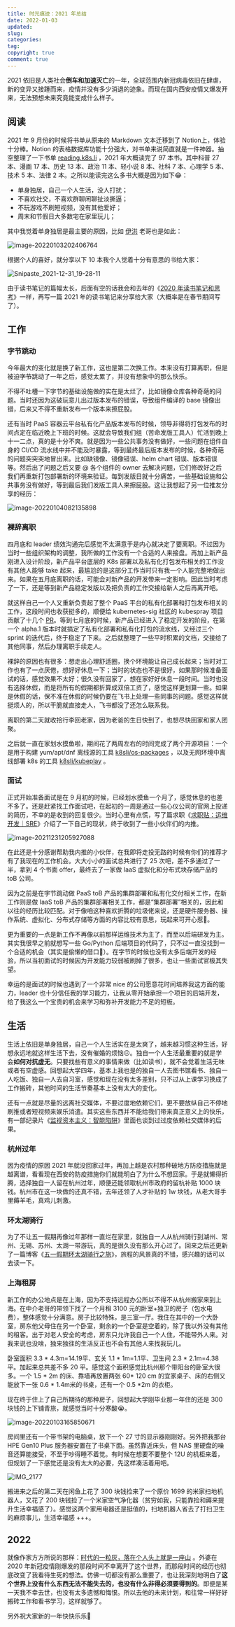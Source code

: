 ```yaml
---
title: 时光痕迹：2021 年总结
date: 2022-01-03
updated:
slug:
categories:
tag:
copyright: true
comment: true
---
```


2021 依旧是人类社会**倒车和加速灭亡**的一年，全球范围内新冠病毒依旧在肆虐，新的变异又接踵而来，疫情并没有多少消退的迹象。而现在国内西安疫情又爆发开来，无法预想未来究竟能变成什么样子。

## 阅读

2021 年 9 月份的时候将书单从原来的 Markdown 文本迁移到了 Notion上，体验十分棒。Notion 的表格数据库功能十分强大，对书单来说简直就是一件神器。抽空整理了一下书单  [reading.k8s.li](https://reading.k8s.li)  ，2021 年大概读完了 97 本书。其中科普 27 本、漫画 17 本、历史 13 本、政治 11 本、轻小说 8 本、社科 7 本、心理学 5 本、技术 5 本、法律 2 本。之所以能读完这么多书大概是因为如下😂：

- 单身独居，自己一个人生活，没人打扰；
- 不喜欢社交，不喜欢群聊闲聊扯淡撕逼；
-  不玩游戏不刷短视频，没有其他爱好；
- 周末和节假日大多数宅在家里玩儿；

其中我觉着单身独居是最主要的原因，比如 [伊洪](https://twitter.com/yihong0618) 老哥也是如此：

![image-20220103202406764](https://p.k8s.li/image-20220103202406764.png)

根据个人的喜好，就分享以下 10 本我个人觉着十分有意思的书给大家：

![Snipaste_2021-12-31_19-28-11](https://p.k8s.li/image-20220103202406766.png)

由于读书笔记的篇幅太长，后面有空的话我会和去年的《[2020 年读书笔记和思考](https://blog.k8s.li/2020-booklist.html)》一样，再写一篇 2021 年的读书笔记来分享给大家（大概率是在春节期间写了）。

## 工作

### 字节跳动

今年最大的变化就是换了新工作，这也是第二次换工作。本来没有打算离职，但是被迫~~字节~~跳动了一年之后，感觉太累了，并没有想象中的那么快乐。

不得不吐槽一下字节的基础设施做的实在是太烂了，比如镜像仓库各种奇葩的问题。当时还因为这破玩意儿出过版本发布的错误，导致组件编译的 base 镜像出错，后来又不得不重新发布一个版本来擦屁股。

还有当时 PaaS 容器云平台私有化产品版本发布的时候，领导非得将打包发布的时间点定在临近晚上下班的时候。这就会导致我们组（苦命发版工具人）忙活到晚上十一二点，真的是十分不爽。就是因为一些公共事务没有做好，一些问题在组件自身的 CI/CD 流水线中并不能及时暴露，等到最终最后版本发布的时候，各种奇葩的问题突突突地冒出来。比如缺镜像、镜像错误、helm chart 错误、版本错误等。然后出了问题之后又要 @ 各个组件的 owner 去解决问题，它们修改好之后我们再重新打包部署新的环境来验证。每到发版日就十分痛苦，一些基础设施和公共事务没有做好，等到最后我们发版工具人来擦屁股。这让我想起了另一位推友分享的经历：

![image-20220104082135898](https://p.k8s.li/image-20220104082135898.png)

### 裸辞离职

四月底和 leader 绩效沟通完后感觉不太满意于是内心就决定了要离职。不过因为当时一些组织架构的调整，我所做的工作没有一个合适的人来接盘。再加上新产品刚进入设计阶段，新产品平台底层的 K8s 部署以及私有化打包发布相关的工作没有其他人能够 take 起来，最尴尬的是这部分工作当时只有我一个人能完整地做出来。如果在五月底离职的话，可能会对新产品的开发带来一定影响。因此当时考虑了一下，还是等到新产品稳定发版以及把负责的工作交接给新人之后再离开吧。

就这样自己一个人又重新负责起了整个 PaaS 平台的私有化部署和打包发布相关的工作，这段时间也收获挺多的，顺便给 kubernetes-sig 社区的 kubespray 项目贡献了十几个 [PR](https://github.com/kubernetes-sigs/kubespray/pulls?q=is%3Apr+author%3Amuzi502+is%3Aclosed)。等到七月底的时候，新产品已经进入了稳定开发的阶段，在第一个 alpha.1 版本时就搞定了私有化部署和私有化打包的流水线，又经过三个 sprint 的迭代后，终于稳定了下来。之后就整理了一些平时积累的文档，交接给了其他同事，然后办理离职手续走人。

裸辞的原因也有很多：想走出心理舒适圈，换个环境能让自己成长起来；当时对工作也有了一点厌倦，想好好休息一下；当时的状态也不是很好，如果那时候准备面试的话，感觉效果不太好；很久没有回家了，想在家好好休息一段时间。当时也没有选择休假，而是将所有的假期都折算成双倍工资了，感觉这样更划算一些。如果是休假的话，保不准在休假的时候仍要在飞书上处理一些同事的问题。感觉这样就挺烦人的，所以干脆就直接走人，飞书都没了还怎么联系我。

离职的第二天就收拾行李回老家，因为老爸的生日快到了，也想尽快回家和家人团聚。

之后就一直在家划水摸鱼啦，期间花了两周左右的时间完成了两个开源项目：一个是用于构建 yum/apt/dnf 离线源的工具 [k8sli/os-packages](https://github.com/k8sli/os-packages) ，以及无网环境中离线部署 k8s 的工具  [k8sli/kubeplay](https://github.com/k8sli/kubeplay) 。

### 面试

正式开始准备面试是在 9 月初的时候，已经划水摸鱼一个月了，感觉休息的也差不多了。还是赶紧找工作面试吧，在起初的一周是通过一些心仪公司的官网上投递的简历，不幸的是收到的回复很少。当时心里有点慌，写了篇求职《[求职贴：运维开发｜SRE](https://blog.k8s.li/jobs.html)》介绍了一下自己的现状，终于收到了一些小伙伴们的内推。

![image-20211231205927088](https://p.k8s.li/image-20211231205927088.png)

在此还是十分感谢帮助我内推的小伙伴，在我即将走投无路的时候有你们的推荐才有了我现在的工作机会。大大小小的面试总共进行了 25 次吧，差不多通过了一半，拿到 4 个书面 offer，最终去了一家做 IaaS 虚拟化和分布式块存储产品的 toB 公司。

因为之前是在字节跳动做 PaaS toB 产品的集群部署和私有化交付相关工作，在新工作则是做 IaaS toB 产品的集群部署相关工作，都是“集群部署”相关的，因此和以往的经历比较匹配。对于像咱这种喜欢折腾的垃圾佬来说，还是硬件服务器、操作系统、虚拟化、分布式存储等方面的内容比较有意思，玩起来可开心惹🤣。

更为重要的一点是新工作不再像以前那样运维技术为主了，而至以后端研发为主。其实我很早之前就想写一些 Go/Python 后端项目的代码了，只不过一直没找到一个合适的机会（其实是偷懒的借口🌚）。在字节的时候也没有太多后端开发的经验，所以当初面试的时候因为开发能力较弱被刷掉了很多，也让一些面试官极其失望。

幸运的是面试的时候也遇到了一个非常 nice 的公司愿意花时间培养我这方面的能力，leader 也十分信任我的学习能力，让我从零开始承担一个项目的后端开发，给了我这么一个宝贵的机会来学习和弥补开发能力不足的短板。

## 生活

生活上依旧是单身独居，自己一个人生活实在是太爽了，越来越习惯这种生活，好想永远地就这样生活下去，没有催婚的烦恼😖。独自一个人生活最重要的就是学会**如何对抗虚无**。只要找些有意义的事情来做（比如读书），就不会觉着生活无味或者有空虚感。回想起大学四年，基本上我也是的独自一人去图书馆看书、独自一人吃饭、独自一人去自习室，感觉和现在没有太多差别，只不过从上课学习换成了工作搬砖，其他时间的生活节奏基本上没有太大的变化。

还有一点就是尽量的远离社交媒体，不要过度地依赖它们，更不要放纵自己不停地刷推或者短视频来娱乐消遣。其实这些东西并不能给我们带来真正意义上的快乐，有一部纪录片《[监视资本主义：智能陷阱](https://www.netflix.com/sg-zh/title/81254224)》里面也谈到过过度依赖社交媒体的后果。

### 杭州过年

因为疫情的原因 2021 年就没回家过年，再加上越是农村那种破地方防疫措施就是越离谱，看看现在西安的防疫措施你们就能明白了为什么不想回家。于是就懒得折腾，选择独自一人留在杭州过年，顺便还能领取杭州市政府的留杭补贴 1000 块钱。杭州市在这一块做的还真不错，去年还领了人才补贴的 1w 块钱，从老大哥手里薅羊毛，真鸡儿刺激。

### 环太湖骑行

为了不让五一假期再像过年那样一直烂在家里，就独自一人从杭州骑行到湖州、常州、无锡、苏州、太湖一带游玩，真的是很久没有那么开心过了。回来之后还更新了一篇博客《[五一假期环太湖骑行之旅](https://blog.k8s.li/taihu.html)》，旅程的风景真的不错，感兴趣的话可以去读一下。

### 上海租房

新工作的办公地点是在上海，因为不支持远程办公所以不得不从杭州搬家来到上海。在中介老哥的带领下找了一个月租 3100 元的卧室+独卫的房子（包水电费），整体感觉十分满意。房子比较特殊，是三室一厅。我住在其中的一个大卧室，房东他父母住在另一个卧室，剩余的一个卧室是空着的，除了我以外没有其他的租客。出于对老人安全的考虑，房东只允许我自己一个人住，不能带外人来。对我来说也没啥，独来独往的生活反正也不会有其他人来找我玩儿。

卧室面积 3.3 * 4.3m=14.19平、玄关 1.1 * 1m=1.1平、卫生间 2.3 * 2.1m=4.38平。加起来总共差不多 20 平。感觉这个面积感觉比杭州那个带阳台的卧室大很多。一个 1.5 * 2m 的床、靠墙再放置两张 60* 120 cm 的宜家桌子、床的右侧又能放下一张 0.6 * 1.4m米的书桌，还有一个 0.5 *2m 的衣柜。

现在终于住上了自己所期待的那种房子，回想起大学刚毕业那一年住的还是 300 块钱的上下铺青旅，就感觉当时十分寒酸😭。

![image-20220103165850671](https://p.k8s.li/image-20220103165850671.png)

房间里还有一个带书架的电脑桌，放下一个 27 寸的显示器刚刚好。另外把我那台 HPE Gen10 Plus 服务器安置在了书桌下面。虽然靠近床头，但 NAS 里硬盘的噪音还算能接受，不至于吵得睡不着觉。有时候在想要不要整个 12U 的机柜来着，但规划了一下感觉还是没有太大的必要，先这样凑活着用吧。

![IMG_2177](https://p.k8s.li/image-20220103202406765.jpg)

搬进来之后的第二天在闲鱼上花了 300 块钱捡来了一个原价 1699 的米家扫地机器人，又花了 200 块钱捡了一个米家空气净化器（贫穷如我，只能靠捡和薅来提升生活幸福感了）。感觉这两个家用电器还是挺值的，扫地机器人省去了打扫卫生的麻烦事儿，生活幸福感 +++。

## 2022

就像作家方方所说的那样：[时代的一粒灰，落在个人头上就是一座山](http://fangfang.blog.caixin.com/archives/220746) 。外婆在 2020 年新冠疫情刚爆发的那段时间不幸离开了这个世界，而那段时间的经历也彻底改变了我看待生死的想法。仿佛一切都没有那么重要了，也让我深刻地明白了**这个世界上没有什么东西无法不能失去的，也没有什么非得必须要得到的**。即便是某一天我不幸去世，也没有太多遗憾和悔恨。所以去他的未来计划，和往常一样好好搬砖工作和看书学习，这样就够了。

另外祝大家新的一年快快乐乐🥳

